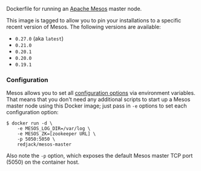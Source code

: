 Dockerfile for running an [Apache Mesos](http://mesos.apache.org/) master node.

This image is tagged to allow you to pin your installations to a specific recent
version of Mesos.  The following versions are available:

  * `0.27.0` (aka `latest`)
  * `0.21.0`
  * `0.20.1`
  * `0.20.0`
  * `0.19.1`

### Configuration

Mesos allows you to set all [configuration
options](http://mesos.apache.org/documentation/latest/configuration/) via
environment variables.  That means that you don't need any additional scripts to
start up a Mesos master node using this Docker image; just pass in `-e` options
to set each configuration option:

    $ docker run -d \
        -e MESOS_LOG_DIR=/var/log \
        -e MESOS_ZK=[zookeeper URL] \
        -p 5050:5050 \
        redjack/mesos-master

Also note the `-p` option, which exposes the default Mesos master TCP port
(5050) on the container host.
